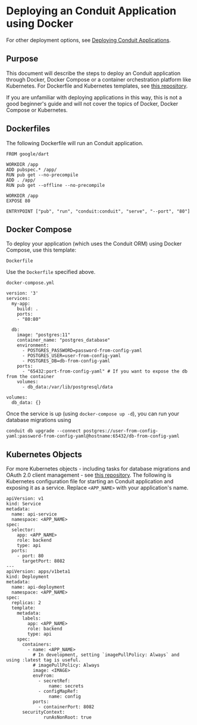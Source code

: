 # Deploying an Conduit Application using Docker

For other deployment options, see [Deploying Conduit Applications](index.md).

## Purpose

This document will describe the steps to deploy an Conduit application through Docker, Docker Compose or a container orchestration platform like Kubernetes. For Dockerfile and Kubernetes templates, see [this repository](https://github.com/conduit.dart/kubernetes).

If you are unfamiliar with deploying applications in this way, this is not a good beginner's guide and will not cover the topics of Docker, Docker Compose or Kubernetes.

## Dockerfiles

The following Dockerfile will run an Conduit application.

```text
FROM google/dart

WORKDIR /app
ADD pubspec.* /app/
RUN pub get --no-precompile
ADD . /app/
RUN pub get --offline --no-precompile

WORKDIR /app
EXPOSE 80

ENTRYPOINT ["pub", "run", "conduit:conduit", "serve", "--port", "80"]
```

## Docker Compose

To deploy your application \(which uses the Conduit ORM\) using Docker Compose, use this template:

`Dockerfile`

Use the `Dockerfile` specified above.

`docker-compose.yml`

```text
version: '3'
services:
  my-app:
    build: .
    ports:
    - "80:80"

  db:
    image: "postgres:11"
    container_name: "postgres_database"
    environment:
      - POSTGRES_PASSWORD=password-from-config-yaml
      - POSTGRES_USER=user-from-config-yaml
      - POSTGRES_DB=db-from-config-yaml
    ports:
      - "65432:port-from-config-yaml" # If you want to expose the db from the container
    volumes:
      - db_data:/var/lib/postgresql/data

volumes:
  db_data: {}
```

Once the service is up \(using `docker-compose up -d`\), you can run your database migrations using

`conduit db upgrade --connect postgres://user-from-config-yaml:password-from-config-yaml@hostname:65432/db-from-config-yaml`

## Kubernetes Objects

For more Kubernetes objects - including tasks for database migrations and OAuth 2.0 client management - see [this repository](https://github.com/conduit.dart/kubernetes). The following is Kubernetes configuration file for starting an Conduit application and exposing it as a service. Replace `<APP_NAME>` with your application's name.

```text
apiVersion: v1
kind: Service
metadata:
  name: api-service
  namespace: <APP_NAME>
spec:
  selector:
    app: <APP_NAME>
    role: backend
    type: api
  ports:
    - port: 80
      targetPort: 8082
---
apiVersion: apps/v1beta1
kind: Deployment
metadata:
  name: api-deployment
  namespace: <APP_NAME>
spec:
  replicas: 2
  template:
    metadata:
      labels:
        app: <APP_NAME>
        role: backend
        type: api
    spec:
      containers:
        - name: <APP_NAME>
          # In development, setting `imagePullPolicy: Always` and using :latest tag is useful.
          # imagePullPolicy: Always
          image: <IMAGE>
          envFrom:
            - secretRef:
                name: secrets
            - configMapRef:
                name: config
          ports:
            - containerPort: 8082
      securityContext:
              runAsNonRoot: true
```

